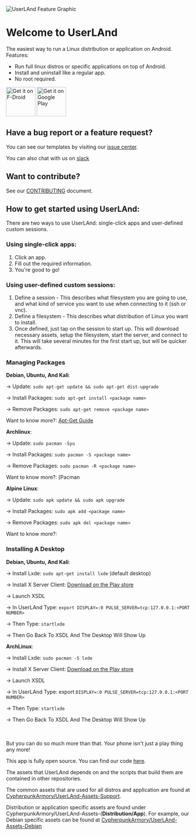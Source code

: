 ![UserLAnd Feature Graphic](https://raw.githubusercontent.com/CypherpunkArmory/UserLAnd/master/fastlane/metadata/android/en-US/images/featureGraphic.png)

# Welcome to UserLAnd

The easiest way to run a Linux distribution or application on Android.   
Features: 
* Run full linux distros or specific applications on top of Android.
* Install and uninstall like a regular app.
* No root required.

[<img src="https://f-droid.org/badge/get-it-on.png"
     alt="Get it on F-Droid"
     height="80">](https://f-droid.org/packages/tech.ula/)
[<img src="https://play.google.com/intl/en_us/badges/images/generic/en-play-badge.png"
     alt="Get it on Google Play"
     height="80">](https://play.google.com/store/apps/details?id=tech.ula)
     
## Have a bug report or a feature request?
You can see our templates by visiting our [issue center](https://github.com/CypherpunkArmory/UserLAnd/issues).

You can also chat with us on [slack](https://communityinviter.com/apps/userlandtech/userland)
## Want to contribute?
See our [CONTRIBUTING](https://github.com/CypherpunkArmory/UserLAnd/blob/master/CONTRIBUTING.md) document.

## How to get started using UserLAnd:

There are two ways to use UserLAnd: single-click apps and user-defined custom sessions.

### Using single-click apps:
1. Click an app.
2. Fill out the required information.
3. You're good to go!

### Using user-defined custom sessions:
1. Define a session - This describes what filesystem you are going to use, and what kind of service you want to use when connecting to it (ssh or vnc).
2. Define a filesystem - This describes what distribution of Linux you want to install.
3. Once defined, just tap on the session to start up. This will download necessary assets, setup the filesystem, start the server, and connect to it.  This will take several minutes for the first start up, but will be quicker afterwards.

### Managing Packages 

**Debian, Ubuntu, And Kali**:

-> Update: `sudo apt-get update && sudo apt-get dist-upgrade`

-> Install Packages: `sudo apt-get install <package name>`

-> Remove Packages: `sudo apt-get remove <package name>`

Want to know more?: [Apt-Get Guide](https://help.ubuntu.com/community/AptGet/Howto)

**Archlinux**:

-> Update: `sudo pacman -Syu`

-> Install Packages: `sudo pacman -S <package name>`

-> Remove Packages: `sudo pacman -R <package name>`

Want to know more?: [Pacman 

**Alpine Linux**:

-> Update: `sudo apk update && sudo apk upgrade`

-> Install Packages: `sudo apk add <package name>`

-> Remove Packages: `sudo apk del <package name>`

Want to know more?: 

### Installing A Desktop

**Debian, Ubuntu, And Kali**:

-> Install Lxde: `sudo apt-get install lxde` (default desktop)

-> Install X Server Client: [Download on the Play store](https://play.google.com/store/apps/details?id=x.org.server&hl=en)

-> Launch XSDL

-> In UserLAnd Type: `export DISPLAY=:0 PULSE_SERVER=tcp:127.0.0.1:<PORT NUMBER>`

-> Then Type: `startlxde`

-> Then Go Back To XSDL And The Desktop Will Show Up

**ArchLinux**:

-> Install Lxde: `sudo pacman -S lxde`

-> Install X Server Client: [Download on the Play store](https://play.google.com/store/apps/details?id=x.org.server&hl=en)

-> Launch XSDL

-> In UserLAnd Type: export `DISPLAY=:0 PULSE_SERVER=tcp:127.0.0.1:<PORT NUMBER>`

-> Then Type: `startlxde`

-> Then Go Back To XSDL And The Desktop Will Show Up

<br/>
<br/>
But you can do so much more than that. Your phone isn't just a play thing any more!

This app is fully open source.  You can find our code [here](https://github.com/CypherpunkArmory/UserLAnd/).

The assets that UserLAnd depends on and the scripts that build them are contained in other repositories.  

The common assets that are used for all distros and application are found at [CypherpunkArmory/UserLAnd-Assets-Support](https://github.com/CypherpunkArmory/UserLAnd-Assets-Support).  

Distribution or application specific assets are found under CypherpunkArmory/UserLAnd-Assets-(__Distribution/App__). For example, our Debian specific assets can be found at [CypherpunkArmory/UserLAnd-Assets-Debian](https://github.com/CypherpunkArmory/UserLAnd-Assets-Debian)
